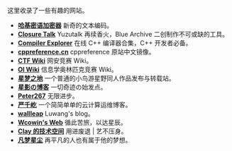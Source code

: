 这里收录了一些有趣的网站。

- [**哈基密语加密器**](https://lhlnb.top/hajimi) 新奇的文本编码。
- [**Closure Talk**](https://closuretalk.github.io) Yuzutalk 再续香火，Blue Archive 二创制作不可或缺的工具。
- [**Compiler Explorer**](https://godbolt.org) 在线 C++ 编译器合集，C++ 开发者必备。
- [**cppreference.cn**](https://cppreference.cn) cppreference 原站中文镜像。
- [**CTF Wiki**](https://ctf-wiki.org) 网安竞赛 Wiki。
- [**OI Wiki**](https://oi-wiki.org) 信息学奥林匹克竞赛 Wiki。
- [**星梦之地**](https://hoshino.fan) 一个普通的小鸟游星野同人作品发布与转载站。
- [**星影の博客**](https://xingying.us.kg) 一切奇迹の始发点。
- [**Peter267**](https://peter267.github.io) 无限进步。
- [**严千屹**](https://blog.qianyios.top) 一个简简单单的云计算运维博客。
- [**wallleap**](https://myblog.wallleap.cn) Luwang's blog。
- [**Wcowin's Web**](https://wcowin.work) 循此苦旅，以达星辰。
- [**Clay 的技术空间**](https://www.techgrow.cn) 用进废退 | 艺不压身。
- [**凡梦星尘**](https://lisenhui.cn) 再平凡的人也有属于他的梦想。